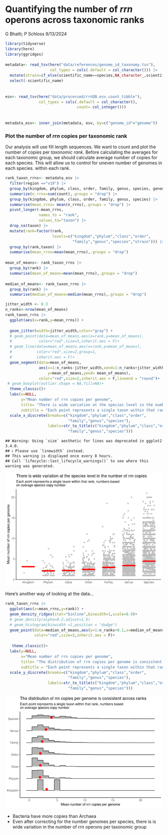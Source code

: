 Quantifying the number of *rrn* operons across taxonomic ranks
================
G Bhatti; P Schloss
9/13/2024

``` r
library(tidyverse)
library(here)
library(ggridges)

metadata<- read_tsv(here("data/references/genome_id_taxonomy.tsv"),
                    col_types = cols(.default = col_character())) |> 
  mutate(strain=if_else(scientific_name==species,NA_character_,scientific_name)) |> 
  select(-scientific_name)


esv<- read_tsv(here("data/processed/rrnDB.esv.count_tibble"),
               col_types = cols(.default = col_character(),
                                count= col_integer()))


metadata_esv<- inner_join(metadata, esv, by=c("genome_id"="genome"))
```

### Plot the number of *rrn* copies per taxonomic rank

Our analysis will use fill length sequences. We want to count and plot
the number of copies per *taxonomic rank*. Before calculating the
averages for each taxonomic group, we should calculate average number of
copies for each species. This will allow us to control for uneven number
of genomes in each species. within each rank.

``` r
rank_taxon_rrns<- metadata_esv |> 
  filter(region =="v19") |> 
  group_by(kingdom, phylum, class, order, family, genus, species, genome_id) |> 
  summarize(n_rrns=sum(count),.groups = "drop") |> 
  group_by(kingdom, phylum, class, order, family, genus, species) |> 
  summarise(mean_rrns= mean(n_rrns),.groups = "drop") |> 
  pivot_longer(-mean_rrns,
               names_to = "rank",
               values_to="taxon") |> 
  drop_na(taxon) |> 
  mutate(rank=factor(rank,
                     levels=c("kingdom","phylum","class","order",
                              "family","genus","species","strain"))) |> 
  group_by(rank,taxon) |> 
  summarise(mean_rrns=mean(mean_rrns),.groups = "drop")

mean_of_means<- rank_taxon_rrns |> 
  group_by(rank) |> 
  summarise(mean_of_means=mean(mean_rrns),.groups = "drop")

median_of_means<- rank_taxon_rrns |> 
  group_by(rank) |> 
  summarise(median_of_means=median(mean_rrns),.groups = "drop")
```

``` r
jitter_width <- 0.3
n_ranks<-nrow(mean_of_means)
rank_taxon_rrns |> 
  ggplot(aes(x=rank,y=mean_rrns)) +   

  geom_jitter(width=jitter_width,color="gray") +
  # geom_point(data=mean_of_means,aes(x=rank,y=mean_of_means),
  #            color="red",size=3,inherit.aes = F)+
  # geom_line(data=mean_of_means,aes(x=rank,y=mean_of_means),
  #           color="red",size=2,group=1,
  #           inherit.aes = F)+
  geom_segment(data=mean_of_means,
               aes(x=1:n_ranks-jitter_width,xend=1:n_ranks+jitter_width,
                   y=mean_of_means,yend= mean_of_means),
               color="red",size=2,inherit.aes = F,lineend = "round")+
 # geom_boxplot(outlier.shape = NA,fill=NA)+
  theme_classic()+
  labs(x=NULL,
       y="Mean number of rrn copies per genome",
       title= "There is wide variation at the species level in the number of rrn copies",
       subtitle = "Each point represents a single taxon within that rank, numbers based\non average species copy number")+
  scale_x_discrete(breaks=c("kingdom","phylum","class","order",
                            "family","genus","species"),
                   labels=str_to_title(c("kingdom","phylum","class","order",
                            "family","genus","species")))
```

    ## Warning: Using `size` aesthetic for lines was deprecated in ggplot2 3.4.0.
    ## ℹ Please use `linewidth` instead.
    ## This warning is displayed once every 8 hours.
    ## Call `lifecycle::last_lifecycle_warnings()` to see where this warning was generated.

![](2024-09-13-rrn-copy-number-vs-ranks_files/figure-gfm/unnamed-chunk-2-1.png)<!-- -->

Here’s another way of looking at the data…

``` r
rank_taxon_rrns |> 
  ggplot(aes(x=mean_rrns,y=rank)) +  
  geom_density_ridges(stat="binline",binwidth=1,scale=0.9)+
  # geom_density(alpha=0.2,adjust=1.5)
  # geom_histogram(binwidth =1,position = "dodge")
  geom_point(data=median_of_means,aes(y=1:n_ranks+0.1,x=median_of_means),
             color="red",size=3,inherit.aes = F)+

   theme_classic()+
  labs(y=NULL,
       x="Mean number of rrn copies per genome",
       title= "The distribution of rrn copies per genome is consistent across ranks",
       subtitle = "Each point represents a single taxon within that rank, numbers based\non average species copy number")+
  scale_y_discrete(breaks=c("kingdom","phylum","class","order",
                            "family","genus","species"),
                   labels=str_to_title(c("kingdom","phylum","class","order",
                            "family","genus","species")))
```

![](2024-09-13-rrn-copy-number-vs-ranks_files/figure-gfm/unnamed-chunk-3-1.png)<!-- -->

- Bacteria have more copies than Archaea
- Even after correcting for the number genomes per species, there is is
  wide variation in the number of *rrn* operons per taxonomic group
